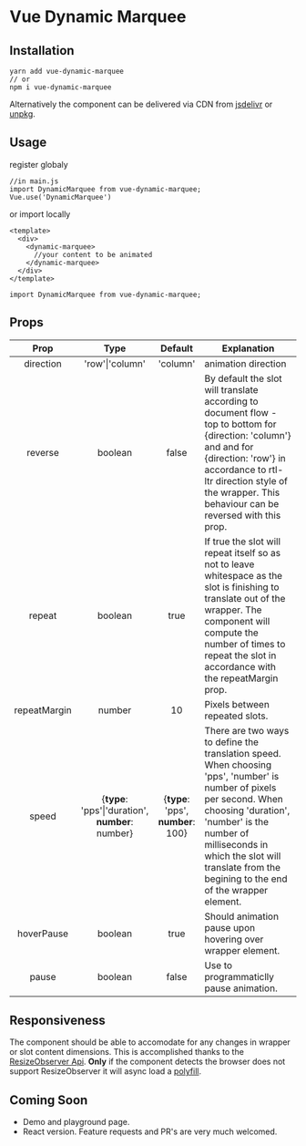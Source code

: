 # Vue Dynamic Marquee
## Installation

	yarn add vue-dynamic-marquee
	// or 
	npm i vue-dynamic-marquee

Alternatively the component can be delivered via CDN from [jsdelivr](https://www.jsdelivr.com/) or [unpkg](https://unpkg.com/). 	

## Usage
register globaly

    //in main.js
    import DynamicMarquee from vue-dynamic-marquee;
    Vue.use('DynamicMarquee')
 or import locally
		

	<template>
      <div>
        <dynamic-marquee>
          //your content to be animated
        </dynamic-marquee>
      </div>
    </template>

	import DynamicMarquee from vue-dynamic-marquee;
## Props
| Prop  | Type  |  Default | Explanation 
|:--:|:--:|:--:|--|
| direction | 'row'\|'column'  | 'column'  | animation direction
| reverse | boolean | false| By default the slot will translate according to document flow - top to bottom for {direction: 'column'} and and for {direction: 'row'} in accordance to rtl-ltr direction style of the wrapper. This behaviour can be reversed with this prop.
| repeat | boolean | true | If true the slot will repeat itself so as not to leave whitespace as the slot is finishing to translate out of the wrapper. The component will compute the number of times to repeat the slot in accordance with the repeatMargin prop.
| repeatMargin | number | 10 | Pixels between repeated slots.
| speed | {**type**: 'pps'\|'duration',<br>**number**: number} | {**type**: 'pps',<br> **number**: 100} | There are two ways to define the translation speed. When choosing 'pps', 'number' is number of pixels per second. When choosing 'duration', 'number' is the number of milliseconds in which the slot will translate from the begining to the end of the wrapper element.   
| hoverPause | boolean | true | Should animation pause upon hovering over wrapper element.
| pause | boolean | false | Use to programmaticlly pause animation.   

## Responsiveness
The component should be able to accomodate for any changes in wrapper or slot content dimensions. This is accomplished thanks to the [ResizeObserver Api](https://developer.mozilla.org/en-US/docs/Web/API/Resize_Observer_API).  **Only** if the component detects the browser does not support ResizeObserver it will async load a [polyfill](https://github.com/juggle/resize-observer).

## Coming Soon

 - Demo and playground page.
 - React version.
 Feature requests and PR's are very much welcomed.